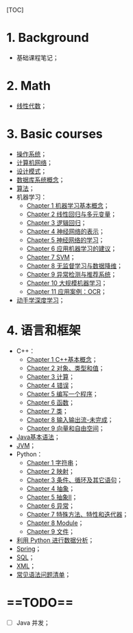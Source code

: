 [TOC]

# 1. Background

- 基础课程笔记；

# 2. Math

- [线性代数](./Math/Essence_of_linear_algebra.md)；

# 3. Basic courses

- [操作系统](./OS/OS.md)；
- [计算机网络](./Network/ComputeNetworks.md)；
- [设计模式](./DesignPatterns/DesignPatterns.md)；
- [数据库系统概念](./Database/Database/Database.md)；
- [算法](./Algorithm/Algorithm.md)；
- 机器学习：
  - [Chapter 1 机器学习基本概念](./ML/Introduction.md)；
  - [Chapter 2 线性回归与多元变量](./ML/LinearRegressionWithMultipleVariables.md)；
  - [Chapter 3 逻辑回归](./ML/LogisticRegression.md)；
  - [Chapter 4 神经网络的表示](./ML/NeuralNetworksRepresentation.md)；
  - [Chapter 5 神经网络的学习](./ML/NeuralNetworksLearning.md)；
  - [Chapter 6 应用机器学习的建议](./ML/AdviceForApplyingMachineLearning.md)；
  - [Chapter 7 SVM](./ML/SVM.md)；
  - [Chapter 8 无监督学习与数据降维](./ML/UnsupervisedLearning.md)；
  - [Chapter 9 异常检测与推荐系统](./ML/AnomalyDetection.md)；
  - [Chapter 10 大规模机器学习](./ML/LargeScaleMachineLearning.md)；
  - [Chapter 11 应用案例：OCR](./ML/ApplicationExamplePhotoOCR.md)；
- [动手学深度学习](./DL/DiveIntoDL.md)；

# 4. 语言和框架

- C++：
  - [Chapter 1 C++基本概念](./CPP/Introduction.md)；
  - [Chapter 2 对象、类型和值](./CPP/ObjectAndValue.md)；
  - [Chapter 3 计算](./CPP/Compute.md)；
  - [Chapter 4 错误](./CPP/Error.md)；
  - [Chapter 5 编写一个程序](./CPP/WriteACode.md)；
  - [Chapter 6 函数](./CPP/Function.md)；
  - [Chapter 7 类](./CPP/Class.md)；
  - [Chapter 8 输入输出流-未完成](./CPP/InputAndOutput.md)；
  - [Chapter 9 向量和自由空间](./CPP/Vector.md)；
- [Java基本语法](./Java/CoreJava.md)；
- [JVM](./Java/JVM/JVM.md)；
- Python：
  - [Chapter 1 字符串](./Python/String.md)；
  - [Chapter 2 映射](./Python/Mapping.md)；
  - [Chapter 3 条件、循环及其它语句](./Python/Statement.md)；
  - [Chapter 4 抽象](./Python/Abstraction.md)；
  - [Chapter 5 抽象II](./Python/AbstractionII.md)；
  - [Chapter 6 异常](./Python/Exception.md)；
  - [Chapter 7 特殊方法、特性和迭代器](./Python/Iterator.md)；
  - [Chapter 8 Module](./Python/Module.md)；
  - [Chapter 9 文件](./Python/File.md)；
- [利用 Python 进行数据分析](./Python/DataAnalysis.md)；
- [Spring](./Java/Spring/SpringInAction.md)；
- [SQL](./Database/SQL/SQL.md)；
- [XML](./Java/XML/XML.md)；
- [常见语法问题清单](./Programme.md)；

# ==TODO==

- [ ] Java 并发；